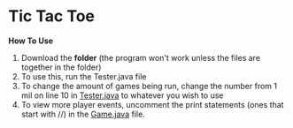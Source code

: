 # Tic Tac Toe

**How To Use**
1. Download the **folder** (the program won't work unless the files are together in the folder)
2. To use this, run the Tester.java file
3. To change the amount of games being run, change the number from 1 mil on line 10 in [Tester.java](https://github.com/NoahMcGrail/Tic-Tac-Toe-Simulation/blob/main/Game%20Simulation/Tester.java) to whatever you wish to use
4. To view more player events, uncomment the print statements (ones that start with //) in the [Game.java](https://github.com/NoahMcGrail/Tic-Tac-Toe-Simulation/blob/main/Game%20Simulation/Game.java) file.
